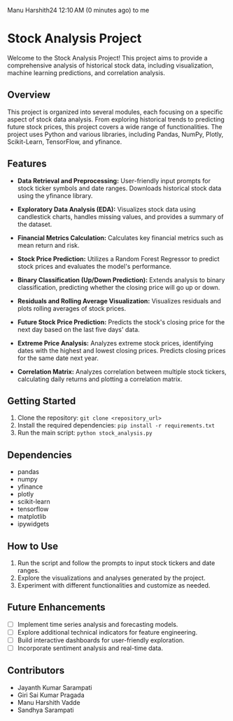
Manu Harshith24
12:10 AM (0 minutes ago)
to me

# Stock Analysis Project

Welcome to the Stock Analysis Project! This project aims to provide a comprehensive analysis of historical stock data, including visualization, machine learning predictions, and correlation analysis.

## Overview

This project is organized into several modules, each focusing on a specific aspect of stock data analysis. From exploring historical trends to predicting future stock prices, this project covers a wide range of functionalities. The project uses Python and various libraries, including Pandas, NumPy, Plotly, Scikit-Learn, TensorFlow, and yfinance.

## Features

- **Data Retrieval and Preprocessing:** User-friendly input prompts for stock ticker symbols and date ranges. Downloads historical stock data using the yfinance library.

- **Exploratory Data Analysis (EDA):** Visualizes stock data using candlestick charts, handles missing values, and provides a summary of the dataset.

- **Financial Metrics Calculation:** Calculates key financial metrics such as mean return and risk.

- **Stock Price Prediction:** Utilizes a Random Forest Regressor to predict stock prices and evaluates the model's performance.

- **Binary Classification (Up/Down Prediction):** Extends analysis to binary classification, predicting whether the closing price will go up or down.

- **Residuals and Rolling Average Visualization:** Visualizes residuals and plots rolling averages of stock prices.

- **Future Stock Price Prediction:** Predicts the stock's closing price for the next day based on the last five days' data.

- **Extreme Price Analysis:** Analyzes extreme stock prices, identifying dates with the highest and lowest closing prices. Predicts closing prices for the same date next year.

- **Correlation Matrix:** Analyzes correlation between multiple stock tickers, calculating daily returns and plotting a correlation matrix.

## Getting Started

1. Clone the repository: `git clone <repository_url>`
2. Install the required dependencies: `pip install -r requirements.txt`
3. Run the main script: `python stock_analysis.py`

## Dependencies

- pandas
- numpy
- yfinance
- plotly
- scikit-learn
- tensorflow
- matplotlib
- ipywidgets

## How to Use

1. Run the script and follow the prompts to input stock tickers and date ranges.
2. Explore the visualizations and analyses generated by the project.
3. Experiment with different functionalities and customize as needed.

## Future Enhancements

- [ ] Implement time series analysis and forecasting models.
- [ ] Explore additional technical indicators for feature engineering.
- [ ] Build interactive dashboards for user-friendly exploration.
- [ ] Incorporate sentiment analysis and real-time data.

## Contributors

- Jayanth Kumar Sarampati
- Giri Sai Kumar Pragada
- Manu Harshith Vadde
- Sandhya Sarampati

